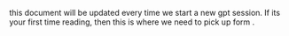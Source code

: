 this document will be updated every time we start a new gpt session. If its your first time reading, then this is where we need to pick up form .


